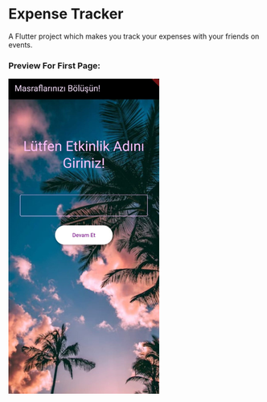# Expense Tracker

A Flutter project which makes you track your expenses with your friends on events.

### Preview For First Page:
<img src="/assets/firstPageView.jpg" width = 300px>
